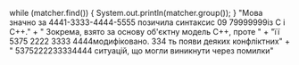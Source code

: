 while (matcher.find()) {
System.out.println(matcher.group());
}
"Мова значно за 4441-3333-4444-5555 позичила синтаксис 09 79999999із C і C++." +
" Зокрема, взято за основу об'єктну модель С++, проте " +
"її 5375 2222 3333 4444модифіковано. 334 ть появи деяких конфліктних" +
" 5375222233334444 ситуацій, що могли виникнути через помилки"